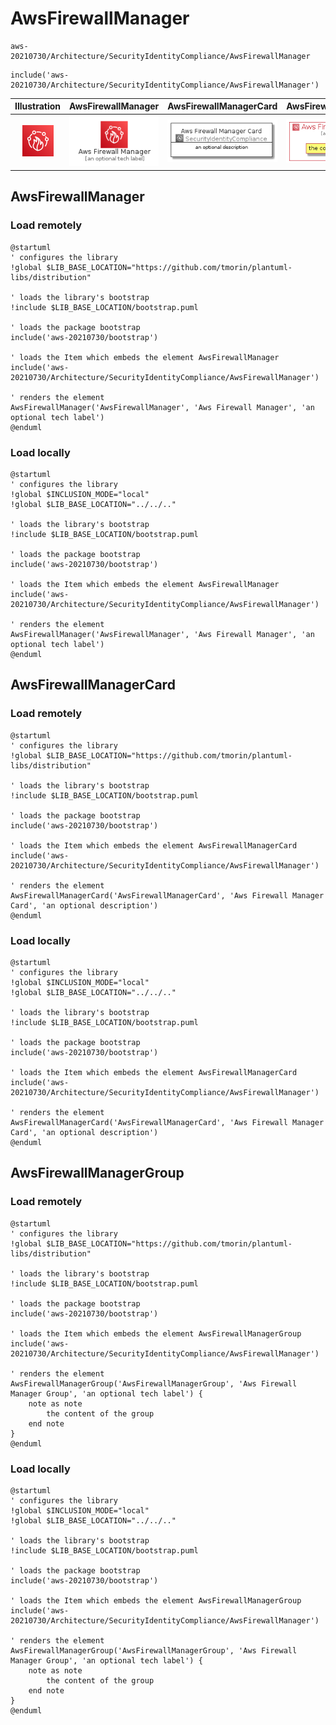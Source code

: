 # AwsFirewallManager


```text
aws-20210730/Architecture/SecurityIdentityCompliance/AwsFirewallManager
```

```text
include('aws-20210730/Architecture/SecurityIdentityCompliance/AwsFirewallManager')
```



| Illustration | AwsFirewallManager | AwsFirewallManagerCard | AwsFirewallManagerGroup |
| :---: | :---: | :---: | :---: |
| ![illustration for Illustration](../../../aws-20210730/Architecture/SecurityIdentityCompliance/AwsFirewallManager.png) | ![illustration for AwsFirewallManager](../../../aws-20210730/Architecture/SecurityIdentityCompliance/AwsFirewallManager.Local.png) | ![illustration for AwsFirewallManagerCard](../../../aws-20210730/Architecture/SecurityIdentityCompliance/AwsFirewallManagerCard.Local.png) | ![illustration for AwsFirewallManagerGroup](../../../aws-20210730/Architecture/SecurityIdentityCompliance/AwsFirewallManagerGroup.Local.png) |




## AwsFirewallManager

### Load remotely
```plantuml
@startuml
' configures the library
!global $LIB_BASE_LOCATION="https://github.com/tmorin/plantuml-libs/distribution"

' loads the library's bootstrap
!include $LIB_BASE_LOCATION/bootstrap.puml

' loads the package bootstrap
include('aws-20210730/bootstrap')

' loads the Item which embeds the element AwsFirewallManager
include('aws-20210730/Architecture/SecurityIdentityCompliance/AwsFirewallManager')

' renders the element
AwsFirewallManager('AwsFirewallManager', 'Aws Firewall Manager', 'an optional tech label')
@enduml
```

### Load locally
```plantuml
@startuml
' configures the library
!global $INCLUSION_MODE="local"
!global $LIB_BASE_LOCATION="../../.."

' loads the library's bootstrap
!include $LIB_BASE_LOCATION/bootstrap.puml

' loads the package bootstrap
include('aws-20210730/bootstrap')

' loads the Item which embeds the element AwsFirewallManager
include('aws-20210730/Architecture/SecurityIdentityCompliance/AwsFirewallManager')

' renders the element
AwsFirewallManager('AwsFirewallManager', 'Aws Firewall Manager', 'an optional tech label')
@enduml
```

## AwsFirewallManagerCard

### Load remotely
```plantuml
@startuml
' configures the library
!global $LIB_BASE_LOCATION="https://github.com/tmorin/plantuml-libs/distribution"

' loads the library's bootstrap
!include $LIB_BASE_LOCATION/bootstrap.puml

' loads the package bootstrap
include('aws-20210730/bootstrap')

' loads the Item which embeds the element AwsFirewallManagerCard
include('aws-20210730/Architecture/SecurityIdentityCompliance/AwsFirewallManager')

' renders the element
AwsFirewallManagerCard('AwsFirewallManagerCard', 'Aws Firewall Manager Card', 'an optional description')
@enduml
```

### Load locally
```plantuml
@startuml
' configures the library
!global $INCLUSION_MODE="local"
!global $LIB_BASE_LOCATION="../../.."

' loads the library's bootstrap
!include $LIB_BASE_LOCATION/bootstrap.puml

' loads the package bootstrap
include('aws-20210730/bootstrap')

' loads the Item which embeds the element AwsFirewallManagerCard
include('aws-20210730/Architecture/SecurityIdentityCompliance/AwsFirewallManager')

' renders the element
AwsFirewallManagerCard('AwsFirewallManagerCard', 'Aws Firewall Manager Card', 'an optional description')
@enduml
```

## AwsFirewallManagerGroup

### Load remotely
```plantuml
@startuml
' configures the library
!global $LIB_BASE_LOCATION="https://github.com/tmorin/plantuml-libs/distribution"

' loads the library's bootstrap
!include $LIB_BASE_LOCATION/bootstrap.puml

' loads the package bootstrap
include('aws-20210730/bootstrap')

' loads the Item which embeds the element AwsFirewallManagerGroup
include('aws-20210730/Architecture/SecurityIdentityCompliance/AwsFirewallManager')

' renders the element
AwsFirewallManagerGroup('AwsFirewallManagerGroup', 'Aws Firewall Manager Group', 'an optional tech label') {
    note as note
        the content of the group
    end note
}
@enduml
```

### Load locally
```plantuml
@startuml
' configures the library
!global $INCLUSION_MODE="local"
!global $LIB_BASE_LOCATION="../../.."

' loads the library's bootstrap
!include $LIB_BASE_LOCATION/bootstrap.puml

' loads the package bootstrap
include('aws-20210730/bootstrap')

' loads the Item which embeds the element AwsFirewallManagerGroup
include('aws-20210730/Architecture/SecurityIdentityCompliance/AwsFirewallManager')

' renders the element
AwsFirewallManagerGroup('AwsFirewallManagerGroup', 'Aws Firewall Manager Group', 'an optional tech label') {
    note as note
        the content of the group
    end note
}
@enduml
```

